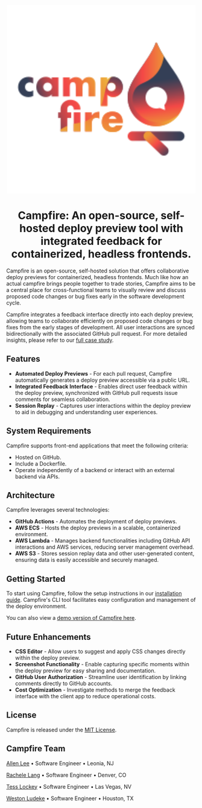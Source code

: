 <p align="center">
  <img src="https://github.com/campfire-previews/campfire-app/blob/main/src/assets/campfire.svg" width="500" height="auto" />
</p>

<h1 align="center">Campfire: An open-source, self-hosted deploy preview tool with integrated feedback for containerized, headless frontends.</h1>

Campfire is an open-source, self-hosted solution that offers collaborative deploy previews for containerized, headless frontends. Much like how an actual campfire brings people together to trade stories, Campfire aims to be a central place for cross-functional teams to visually review and discuss proposed code changes or bug fixes early in the software development cycle.

Campfire integrates a feedback interface directly into each deploy preview, allowing teams to collaborate efficiently on proposed code changes or bug fixes from the early stages of development. All user interactions are synced bidirectionally with the associated GitHub pull request. For more detailed insights, please refer to our [full case study](#).

## Features
- **Automated Deploy Previews** - For each pull request, Campfire automatically generates a deploy preview accessible via a public URL.
- **Integrated Feedback Interface** - Enables direct user feedback within the deploy preview, synchronized with GitHub pull requests issue comments for seamless collaboration.
- **Session Replay** - Captures user interactions within the deploy preview to aid in debugging and understanding user experiences.

## System Requirements
Campfire supports front-end applications that meet the following criteria:
- Hosted on GitHub.
- Include a Dockerfile.
- Operate independently of a backend or interact with an external backend via APIs.

## Architecture
Campfire leverages several technologies:
- **GitHub Actions** - Automates the deployment of deploy previews.
- **AWS ECS** - Hosts the deploy previews in a scalable, containerized environment.
- **AWS Lambda** - Manages backend functionalities including GitHub API interactions and AWS services, reducing server management overhead.
- **AWS S3** - Stores session replay data and other user-generated content, ensuring data is easily accessible and securely managed.

## Getting Started
To start using Campfire, follow the setup instructions in our [installation guide](#). Campfire's CLI tool facilitates easy configuration and management of the deploy environment.

You can also view a [demo version of Campfire here](#).

## Future Enhancements
- **CSS Editor** - Allow users to suggest and apply CSS changes directly within the deploy preview.
- **Screenshot Functionality** - Enable capturing specific moments within the deploy preview for easy sharing and documentation.
- **GitHub User Authorization** - Streamline user identification by linking comments directly to GitHub accounts.
- **Cost Optimization** - Investigate methods to merge the feedback interface with the client app to reduce operational costs.

## License
Campfire is released under the [MIT License](LICENSE.txt).

## Campfire Team

[Allen Lee](#) • Software Engineer • Leonia, NJ

[Rachele Lang](#) • Software Engineer • Denver, CO

[Tess Lockey](#) • Software Engineer • Las Vegas, NV

[Weston Ludeke](#) • Software Engineer • Houston, TX